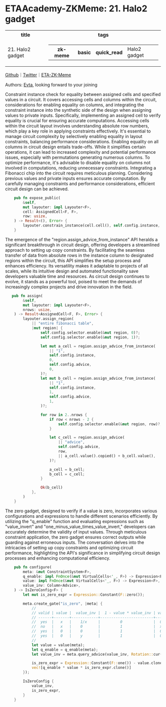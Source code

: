 # ETAAcademy-ZKMeme: 21. Halo2 gadget

<table>
  <tr>
    <th>title</th>
    <th>tags</th>
  </tr>
  <tr>
    <td>21. Halo2 gadget</td>
    <td>
      <table>
        <tr>
          <th>zk-meme</th>
          <th>basic</th>
          <th>quick_read</th>
          <td>Halo2 gadget</td>
        </tr>
      </table>
    </td>
  </tr>
</table>

[Github](https://github.com/ETAAcademy)｜[Twitter](https://twitter.com/ETAAcademy)｜[ETA-ZK-Meme](https://github.com/ETAAcademy/ETAAcademy-ZK-Meme)

Authors: [Evta](https://twitter.com/pwhattie), looking forward to your joining

Constraint instance check for equality between assigned cells and specified values in a circuit. It covers accessing cells and columns within the circuit, considerations for enabling equality on columns, and integrating the constraint instance into the synthetic side of the design when assigning values to private inputs. Specifically, implementing an assigned cell to verify equality is crucial for ensuring accurate computations. Accessing cells within the circuit layout involves understanding absolute row numbers, which play a key role in applying constraints effectively. It's essential to manage circuit complexity by selectively enabling equality in layout constraints, balancing performance considerations. Enabling equality on all columns in circuit design entails trade-offs. While it simplifies certain operations, it can lead to increased complexity and potential performance issues, especially with permutations generating numerous columns. To optimize performance, it's advisable to disable equality on columns not involved in computations, reducing unnecessary constraints. Integrating a Fibonacci chip into the circuit requires meticulous planning. Considering previous values and private inputs ensures accurate computation. By carefully managing constraints and performance considerations, efficient circuit design can be achieved.

```rust
    pub fn expose_public(
        &self,
        mut layouter: impl Layouter<F>,
        cell: AssignedCell<F, F>,
        row: usize,
    ) -> Result<(), Error> {
        layouter.constrain_instance(cell.cell(), self.config.instance, row)
    }

```

The emergence of the "region.assign_advice_from_instance" API heralds a significant breakthrough in circuit design, offering developers a streamlined approach to setting up copy constraints. By facilitating the seamless transfer of data from absolute rows in the instance column to designated regions within the circuit, this API simplifies the setup process and enhances efficiency. Its versatility makes it adaptable to projects of all scales, while its intuitive design and automated functionality save developers valuable time and resources. As circuit design continues to evolve, it stands as a powerful tool, poised to meet the demands of increasingly complex projects and drive innovation in the field.

```rust
   pub fn assign(
        &self,
        mut layouter: impl Layouter<F>,
        nrows: usize,
    ) -> Result<AssignedCell<F, F>, Error> {
        layouter.assign_region(
            || "entire fibonacci table",
            |mut region| {
                self.config.selector.enable(&mut region, 0)?;
                self.config.selector.enable(&mut region, 1)?;

                let mut a_cell = region.assign_advice_from_instance(
                    || "1",
                    self.config.instance,
                    0,
                    self.config.advice,
                    0,
                )?;
                let mut b_cell = region.assign_advice_from_instance(
                    || "1",
                    self.config.instance,
                    1,
                    self.config.advice,
                    1,
                )?;

                for row in 2..nrows {
                    if row < nrows - 2 {
                        self.config.selector.enable(&mut region, row)?;
                    }

                    let c_cell = region.assign_advice(
                        || "advice",
                        self.config.advice,
                        row,
                        || a_cell.value().copied() + b_cell.value(),
                    )?;

                    a_cell = b_cell;
                    b_cell = c_cell;
                }

                Ok(b_cell)
            },
        )
    }
```

The zero gadget, designed to verify if a value is zero, incorporates various configurations and expressions to handle different scenarios efficiently. By utilizing the "q_enable" function and evaluating expressions such as "value_invert" and "one_minus_value_times_value_invert," developers can accurately determine the validity of input values. Through meticulous constraint application, the zero gadget ensures correct outputs while guarding against erroneous inputs. The conversation delves into the intricacies of setting up copy constraints and optimizing circuit performance, highlighting the API's significance in simplifying circuit design processes and enhancing computational efficiency.

```rust
    pub fn configure(
        meta: &mut ConstraintSystem<F>,
        q_enable: impl FnOnce(&mut VirtualCells<'_, F>) -> Expression<F>,
        value: impl FnOnce(&mut VirtualCells<'_, F>) -> Expression<F>,
        value_inv: Column<Advice>,
    ) -> IsZeroConfig<F> {
        let mut is_zero_expr = Expression::Constant(F::zero());

        meta.create_gate("is_zero", |meta| {
            //
            // valid | value |  value_inv |  1 - value * value_inv | value * (1 - value* value_inv)
            // ------+-------+------------+------------------------+-------------------------------
            //  yes  |   x   |    1/x     |         0              |  0
            //  no   |   x   |    0       |         1              |  x
            //  yes  |   0   |    0       |         1              |  0
            //  yes  |   0   |    y       |         1              |  0
            //
            let value = value(meta);
            let q_enable = q_enable(meta);
            let value_inv = meta.query_advice(value_inv, Rotation::cur());

            is_zero_expr = Expression::Constant(F::one()) - value.clone() * value_inv;
            vec![q_enable * value * is_zero_expr.clone()]
        });

        IsZeroConfig {
            value_inv,
            is_zero_expr,
        }
    }
```
